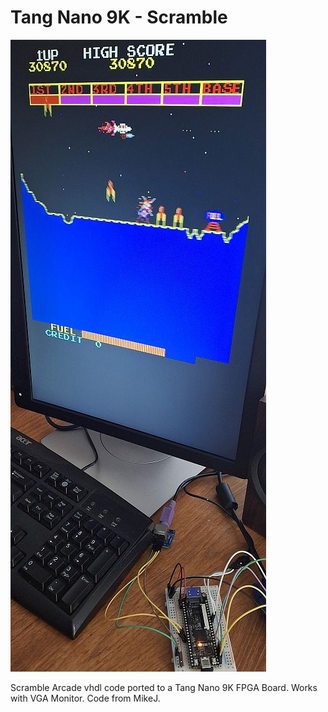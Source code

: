 # Tang Nano 9K - Scramble
![Model](TN9K-Scramble.jpg)

Scramble Arcade vhdl code ported to a Tang Nano 9K FPGA Board. Works with VGA Monitor. Code from MikeJ.
